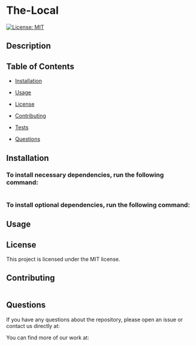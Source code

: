 # The-Local

[![License: MIT](https://img.shields.io/badge/License-MIT-yellow.svg)](https://opensource.org/licenses/MIT)

## Description

## Table of Contents

- [Installation](#installation)

- [Usage](#usage)

- [License](#license)

- [Contributing](#contributing)

- [Tests](#tests)

- [Questions](#questions)

## Installation

### To install necessary dependencies, run the following command:

```

```

### To install optional dependencies, run the following command:

## Usage

## License

This project is licensed under the MIT license.

## Contributing

```

```

## Questions

If you have any questions about the repository, please open an issue or contact us directly at:

You can find more of our work at:
